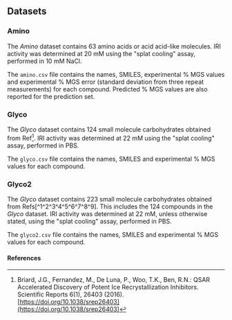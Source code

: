 ## Datasets

### Amino

The _Amino_ dataset contains 63 amino acids or acid acid-like molecules. IRI activity was determined at 20 mM using the "splat cooling" assay, performed in 10 mM NaCl. 

The `amino.csv` file contains the names, SMILES, experimental % MGS values and experimental % MGS error (standard deviation from three repeat measurements) for each compound. Predicted % MGS values are also reported for the prediction set.

### Glyco

The _Glyco_ dataset contains 124 small molecule carbohydrates obtained from Ref[^1]. IRI activity was determined at 22 mM using the "splat cooling" assay, performed in PBS.

The `glyco.csv` file contains the names, SMILES and experimental % MGS values for each compound. 

### Glyco2

The _Glyco_ dataset contains 223 small molecule carbohydrates obtained from Refs[^1^2^3^4^5^6^7^8^9]. This includes the 124 compounds in the _Glyco_ dataset. IRI activity was determined at 22 mM, unless otherwise stated, using the "splat cooling" assay, performed in PBS. 

The `glyco2.csv` file contains the names, SMILES and experimental % MGS values for each compound. 

#### References
[^1]: Briard, J.G., Fernandez, M., De Luna, P., Woo, T.K., Ben, R.N.: QSAR Accelerated Discovery of Potent Ice Recrystallization Inhibitors. Scientific Reports 6(1), 26403 (2016). [https://doi.org/10.1038/srep26403](https://doi.org/10.1038/srep26403) 

[^2]: Tam, R.Y., Ferreira, S.S., Czechura, P., Ben, R.N., Chaytor, J.L.: Hydration index-a better parameter for explaining small molecule hydration in inhibition of ice recrystallization. Journal of the American Chemical Society 130(51), 17494–17501 (2008). [https://doi.org/10.1021/ja806284x](https://doi.org/10.1021/ja806284x)

[^3]: Balcerzak, A.K., Febbraro, M., Ben, R.N.: The importance of hydrophobic moieties in ice recrystallization inhibitors. RSC Advances 3(10), 3232–
3236 (2013). [https://doi.org/10.1039/c3ra23220d](https://doi.org/10.1039/c3ra23220d)


[^4]: Jackman, J., Noestheden, M., Moffat, D., Pezacki, J.P., Findlay, S., Ben, R.N.: Assessing antifreeze activity of AFGP 8 using domain recognition software. Biochemical and Biophysical Research Communications 354(2), 340–344 (2007). [https://doi.org/10.1016/j.bbrc.2006.12.225](https://doi.org/10.1016/j.bbrc.2006.12.225)

[^5]: Balcerzak, A.K., Ferreira, S.S., Trant, J.F., Ben, R.N.: Structurally diverse disaccharide analogs of antifreeze glycoproteins and their ability to inhibit ice recrystallization. Bioorganic and Medicinal Chemistry Letters 22(4), 1719–1721 (2012). [https://doi.org/10.1016/j.bmcl.2011.12.097](https://doi.org/10.1016/j.bmcl.2011.12.097)

[^6]: Capicciotti, C.J., Lecl`ere, M., Perras, F.A., Bryce, D.L., Paulin, H., Harden, J., Liu, Y., Ben, R.N.: Potent inhibition of ice recrystallization by low molecular weight carbohydrate-based surfactants and hydrogelators. Chemical Science 3(5), 1408–1416 (2012). [https://doi.org/10.1039/c2sc00885h](https://doi.org/10.1039/c2sc00885h)

[^7]: Capicciotti, C.J., Mancini, R.S., Turner, T.R., Koyama, T., Alteen, M.G., Doshi, M., Inada, T., Acker, J.P., Ben, R.N.: O-Aryl-Glycoside Ice Recrystallization Inhibitors as Novel Cryoprotectants: A Structure-Function Study. ACS Omega 1(4), 656–662 (2016). [https://doi.org/10.1021/acsomega.6b00163](https://doi.org/10.1021/acsomega.6b00163)

[^8]: Trant, J.F., Biggs, R.A., Capicciotti, C.J., Ben, R.N.: Developing highly active small molecule ice recrystallization inhibitors based upon C-linked antifreeze glycoprotein analogues. RSC Advances 3(48), 26005–26009 (2013). [https://doi.org/10.1039/c3ra43835j](https://doi.org/10.1039/c3ra43835j)

[^9]: Briard, J.G., Jahan, S., Chandran, P., Allan, D., Pineault, N., Ben, R.N.: Small-Molecule Ice Recrystallization Inhibitors Improve the Post-Thaw Function of Hematopoietic Stem and Progenitor Cells. ACS Omega 1(5), 1010–1018 (2016). [https://doi.org/10.1021/acsomega.6b00178](https://doi.org/10.1021/acsomega.6b00178)